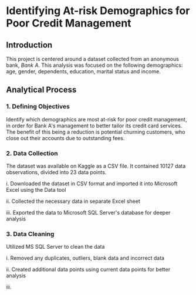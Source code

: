 # Identifying At-risk Demographics for Poor Credit Management

## Introduction

This project is centered around a dataset collected from an anonymous bank, *Bank A*. This analysis was focused on the following demographics: age, gender, dependents, education, marital status and income. 

## Analytical Process

### 1. Defining Objectives

Identify which demographics are most at-risk for poor credit management, in order for Bank A's management to better tailor its credit card services. The benefit of this being a reduction is potential churning customers, who close out their accounts due to outstanding fees.

### 2. Data Collection

The dataset was available on Kaggle as a CSV file. It contained 10127 data observations, divided into 23 data points.

 i. Downloaded the dataset in CSV format and imported it into Microsoft Excel using the Data tool
 
 ii. Collected the necessary data in separate Excel sheet
 
 iii. Exported the data to Microsoft SQL Server's database for deeper analysis

### 3. Data Cleaning

Utilized MS SQL Server to clean the data

 i. Removed any duplicates, outliers, blank data and incorrect data
 
 ii. Created additional data points using current data points for better analysis
 
 iii. 

 


 
